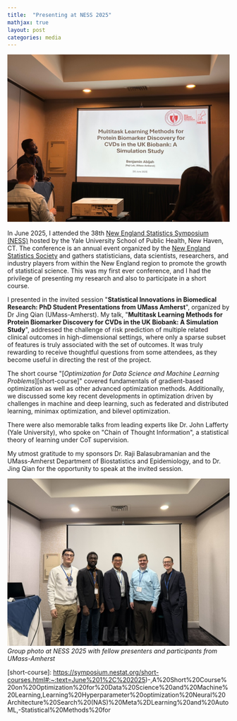 ```yaml
---
title:  "Presenting at NESS 2025"
mathjax: true
layout: post
categories: media
---
```


![me](/assets/images/ness/ness2025_me1.jpeg)



In June 2025, I attended the 38th [New England Statistics Symposium (NESS)](https://symposium.nestat.org/index.html) hosted by the Yale University School of Public Health, New Haven, CT. The conference is an annual event organized by the [New England Statistics Society](https://nestat.org/) and gathers statisticians, data scientists, researchers, and industry players from within the New England region to promote the growth of statistical science. This was my first ever conference, and I had the privilege of presenting my research and also to participate in a short course.

I presented in the invited session "**Statistical Innovations in Biomedical Research: PhD Student Presentations from UMass Amherst**", organized by Dr Jing Qian (UMass-Amherst). My talk, "**Multitask Learning Methods for Protein Biomarker Discovery for CVDs in the UK Biobank: A Simulation Study**", addressed the challenge of risk prediction of multiple related clinical outcomes in high-dimensional settings, where only a sparse subset of features is truly associated with the set of outcomes. It was truly rewarding to receive thoughtful questions from some attendees, as they become useful in directing the rest of the project.

The short course "[*Optimization for Data Science and Machine Learning Problems*][short-course]" covered fundamentals of gradient-based optimization as well as other advanced optimization methods. Additionally, we discussed some key recent developments in optimization driven by challenges in machine and deep learning, such as federated and distributed learning, minimax optimization, and bilevel optimization.

There were also memorable talks from leading experts like Dr. John Lafferty (Yale University), who spoke on "Chain of Thought Information", a statistical theory of learning under CoT supervision.

My utmost gratitude to my sponsors Dr. Raji Balasubramanian and the UMass-Amherst Department of Biostatistics and Epidemiology, and to Dr. Jing Qian for the opportunity to speak at the invited session.


![group](/assets/images/ness/ness2025_grp.jpeg)
*Group photo at NESS 2025 with fellow presenters and participants from UMass-Amherst*



[short-course]: https://symposium.nestat.org/short-courses.html#:~:text=June%201%2C%202025)-,A%20Short%20Course%20on%20Optimization%20for%20Data%20Science%20and%20Machine%20Learning,Learning%20Hyperparameter%20optimization%20Neural%20Architecture%20Search%20(NAS)%20Meta%2DLearning%20and%20AutoML,-Statistical%20Methods%20for

